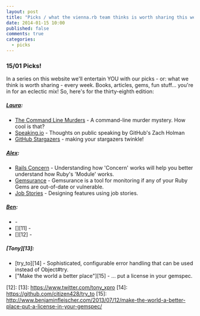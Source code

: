 ```yaml
---
layout: post
title: "Picks / what the vienna.rb team thinks is worth sharing this week"
date: 2014-01-15 10:00
published: false
comments: true
categories:
  - picks
---
```


### 15/01 Picks!

In a series on this website we'll entertain YOU with our picks - or: what we think is worth sharing - every week.
Books, articles, gems, fun stuff... you're in for an eclectic mix! So, here's for the thirty-eighth edition:

##### [Laura][1]:
  - [The Command Line Murders][2] - A command-line murder mystery. How cool is that?
  - [Speaking.io][3] - Thoughts on public speaking by GitHub's Zach Holman
  - [GitHub Stargazers][4] - making your stargazers twinkle!

##### [Alex][5]:
  - [Rails Concern][6] - Understanding how 'Concern' works will help you better understand how Ruby's 'Module' works.
  - [Gemsurance][7] - Gemsurance is a tool for monitoring if any of your Ruby Gems are out-of-date or vulnerable.
  - [Job Stories][8] - Designing features using job stories.

##### [Ben][9]:
  - [][10] -
  - [][11] -
  - [][12] -

##### [Tony][13]:
  - [try_to][14] - Sophisticated, configurable error handling that can be used instead of Object#try.
  - ["Make the world a better place"][15] - &hellip; put a license in your gemspec.

[1]: http://www.twitter.com/alicetragedy
[2]: https://github.com/veltman/clmystery
[3]: http://speaking.io/
[4]: https://github.com/rcorral/github-stargazers/
[5]: http://www.twitter.com/alexandertacho
[6]: http://monkeyandcrow.com/blog/reading_rails_concern/
[7]: https://github.com/appfolio/gemsurance
[8]: http://insideintercom.io/using-job-stories-design-features-ui-ux/
[9]: http://www.twitter.com/beanieboi
[10]:
[11]:
[12]:
[13]: https://www.twitter.com/tony_xpro
[14]: https://github.com/citizen428/try_to
[15]: http://www.benjaminfleischer.com/2013/07/12/make-the-world-a-better-place-put-a-license-in-your-gemspec/
